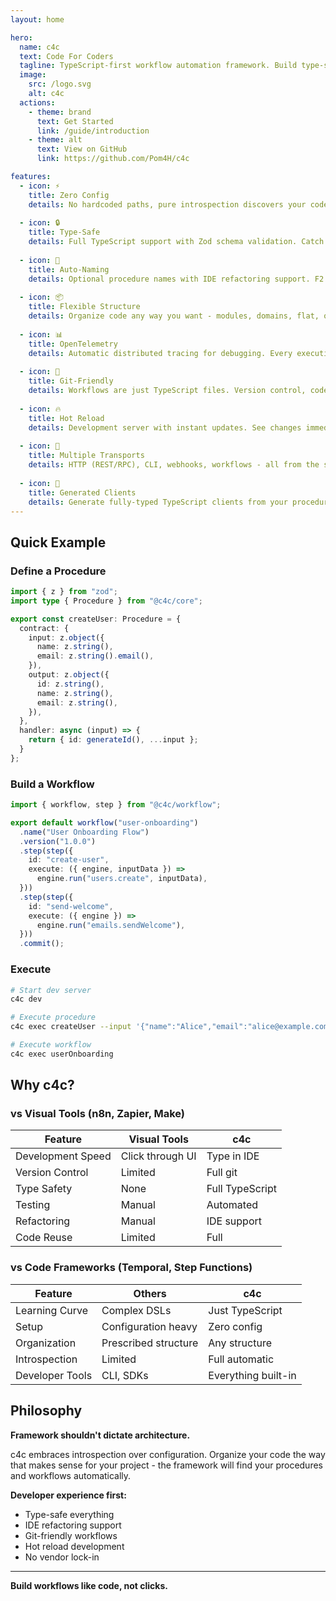 ```yaml
---
layout: home

hero:
  name: c4c
  text: Code For Coders
  tagline: TypeScript-first workflow automation framework. Build type-safe procedures and workflows with zero configuration.
  image:
    src: /logo.svg
    alt: c4c
  actions:
    - theme: brand
      text: Get Started
      link: /guide/introduction
    - theme: alt
      text: View on GitHub
      link: https://github.com/Pom4H/c4c

features:
  - icon: ⚡
    title: Zero Config
    details: No hardcoded paths, pure introspection discovers your code automatically. Organize any way you want.
  
  - icon: 🔒
    title: Type-Safe
    details: Full TypeScript support with Zod schema validation. Catch errors at compile time, not runtime.
  
  - icon: 🔄
    title: Auto-Naming
    details: Optional procedure names with IDE refactoring support. F2 to rename works everywhere!
  
  - icon: 📦
    title: Flexible Structure
    details: Organize code any way you want - modules, domains, flat, or monorepo. The framework adapts to you.
  
  - icon: 📊
    title: OpenTelemetry
    details: Automatic distributed tracing for debugging. Every execution creates detailed traces.
  
  - icon: 🌲
    title: Git-Friendly
    details: Workflows are just TypeScript files. Version control, code review, and refactoring work naturally.
  
  - icon: 🔥
    title: Hot Reload
    details: Development server with instant updates. See changes immediately without restarting.
  
  - icon: 🚀
    title: Multiple Transports
    details: HTTP (REST/RPC), CLI, webhooks, workflows - all from the same codebase.
  
  - icon: 🎯
    title: Generated Clients
    details: Generate fully-typed TypeScript clients from your procedures. No manual API integration needed.
---
```


## Quick Example

### Define a Procedure

```typescript
import { z } from "zod";
import type { Procedure } from "@c4c/core";

export const createUser: Procedure = {
  contract: {
    input: z.object({
      name: z.string(),
      email: z.string().email(),
    }),
    output: z.object({
      id: z.string(),
      name: z.string(),
      email: z.string(),
    }),
  },
  handler: async (input) => {
    return { id: generateId(), ...input };
  }
};
```

### Build a Workflow

```typescript
import { workflow, step } from "@c4c/workflow";

export default workflow("user-onboarding")
  .name("User Onboarding Flow")
  .version("1.0.0")
  .step(step({
    id: "create-user",
    execute: ({ engine, inputData }) => 
      engine.run("users.create", inputData),
  }))
  .step(step({
    id: "send-welcome",
    execute: ({ engine }) => 
      engine.run("emails.sendWelcome"),
  }))
  .commit();
```

### Execute

```bash
# Start dev server
c4c dev

# Execute procedure
c4c exec createUser --input '{"name":"Alice","email":"alice@example.com"}'

# Execute workflow
c4c exec userOnboarding
```

## Why c4c?

### vs Visual Tools (n8n, Zapier, Make)

| Feature | Visual Tools | c4c |
|---------|-------------|-----|
| Development Speed | Click through UI | Type in IDE |
| Version Control | Limited | Full git |
| Type Safety | None | Full TypeScript |
| Testing | Manual | Automated |
| Refactoring | Manual | IDE support |
| Code Reuse | Limited | Full |

### vs Code Frameworks (Temporal, Step Functions)

| Feature | Others | c4c |
|---------|--------|-----|
| Learning Curve | Complex DSLs | Just TypeScript |
| Setup | Configuration heavy | Zero config |
| Organization | Prescribed structure | Any structure |
| Introspection | Limited | Full automatic |
| Developer Tools | CLI, SDKs | Everything built-in |

## Philosophy

**Framework shouldn't dictate architecture.**

c4c embraces introspection over configuration. Organize your code the way that makes sense for your project - the framework will find your procedures and workflows automatically.

**Developer experience first:**
- Type-safe everything
- IDE refactoring support
- Git-friendly workflows
- Hot reload development
- No vendor lock-in

---

**Build workflows like code, not clicks.**
